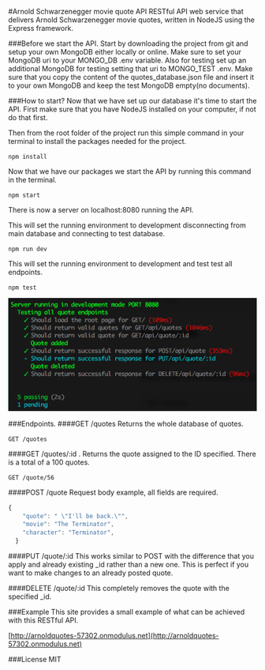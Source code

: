 #Arnold Schwarzenegger movie quote API
RESTful API web service that delivers Arnold Schwarzenegger movie quotes, written in NodeJS using the Express framework.

###Before we start the API.
Start by downloading the project from git and setup your own MongoDB either locally or online.
Make sure to set your MongoDB uri to your MONGO_DB .env variable.
Also for testing set up an additional MongoDB for testing setting that uri to MONGO_TEST .env.
Make sure that you copy the content of the quotes_database.json file and insert it to your own MongoDB and keep the test MongoDB empty(no documents).

###How to start?
Now that we have set up our database it's time to start the API.
First make sure that you have NodeJS installed on your computer, if not do that first.

Then from the root folder of the project run this simple command in your terminal to install the packages needed for the project.
```
npm install
```
Now that we have our packages we start the API by running this command in the terminal.
```
npm start
```
There is now a server on localhost:8080 running the API.

This will set the running environment to development disconnecting from main database and connecting to test database.
```
npm run dev
```

This will set the running environment to development and test test all endpoints.
```
npm test
```
![alt tag](./test.png)

###Endpoints.
####GET /quotes
Returns the whole database of quotes.
```
GET /quotes
```
####GET /quotes/:id .
Returns the quote assigned to the ID specified. There is a total of a 100 quotes.
```
GET /quote/56
```
####POST /quote
Request body example, all fields are required.
```javascript
{
    "quote": " \"I'll be back.\"",
    "movie": "The Terminator",
    "character": "Terminator",
  }
```
####PUT /quote/:id
This works similar to POST with the difference that you apply and already existing _id rather than a new one.
This is perfect if you want to make changes to an already posted quote.

####DELETE /quote/:id
This completely removes the quote with the specified _id.

###Example
This site provides a small example of what can be achieved with this RESTful API.

[http://arnoldquotes-57302.onmodulus.net](http://arnoldquotes-57302.onmodulus.net)

###License
MIT
